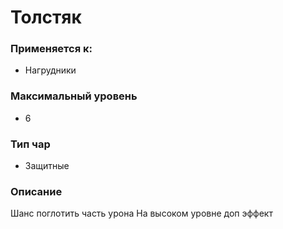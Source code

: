 # Толстяк

### Применяется к:

* Нагрудники

### Максимальный уровень&#x20;

* 6

### Тип чар

* Защитные

### Описание&#x20;

Шанс поглотить часть урона На высоком уровне доп эффект
